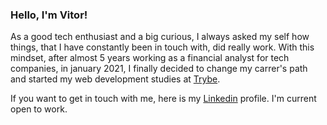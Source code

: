 ### Hello, I'm Vitor!

As a good tech enthusiast and a big curious, I always asked my self how things, that I have constantly been in touch with, did really work. With this mindset, after almost 5 years working as a financial analyst for tech companies, in january 2021, I finally decided to change my carrer's path and started my web development studies at [Trybe](https://www.betrybe.com/).

If you want to get in touch with me, here is my [Linkedin](https://www.linkedin.com/in/vitorguima/) profile. I'm current open to work.
